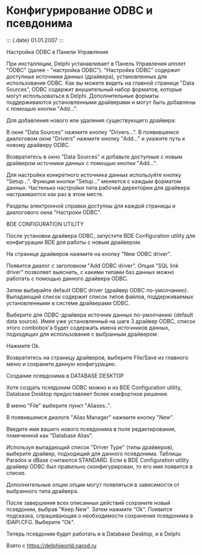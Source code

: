 Конфигурирование ODBC и псевдонима
==================================

::: {.date}
01.01.2007
:::

Настройка ODBC в Панели Управления

При инсталляции, Delphi устанавливает в Панель Управления апплет
\"ODBC\" (далее - \"настройка ODBC\"). \"Настройка ODBC\" содержит
доступные источники данных (драйвера), установленных для использования
ODBC. Как вы можете видеть на главной странице \"Data Sources\", ODBC
содержит внушительный набор форматов, которые могут использоваться в
Delphi. Дополнительные форматы поддерживаются установленными драйверами
и могут быть добавлены с помощью кнопки \"Add\...\".

Для добавления нового или удаления существующего драйвера:

В окне \"Data Sources\" нажмите кнопку \"Drivers\...\". В появившемся
диалоговом окне \"Drivers\" нажмите кнопку \"Add\...\" и укажите путь к
новому драйверу ODBC.

Возвратитесь в окно \"Data Sources\" и добавьте доступные с новым
драйвером источники данных с помощью кнопки \"Add\...\".

Для настройки конкретного источника данных используйте кнопку
\"Setup\...\". Функция кнопки \"Setup\...\" меняется с каждым форматом
данных. Частенько настройки типа рабочей директории для драйвера
настраиваются как раз в этом месте.

Разделы электронной справки доступны для каждой страницы и диалогового
окна \"Настроки ODBC\".

BDE CONFIGURATION UTILITY

После установки драйвера ODBC, запустите BDE Configuration utility для
конфигурации BDE для работы с новым драйвером.

На странице драйверов нажмите на кнопку \"New ODBC driver\".

Появится диалог с заголовком \"Add ODBC driver\". Опция \"SQL link
driver\" позволяет выяснить, с какими типами баз данных можно работать с
помощью данного драйвера ODBC.

Затем выбирайте default ODBC driver (драйвер ODBC по-умолчанию).
Выпадающий список содержит список типов файлов, поддерживаемых
установленными в системе драйверами ODBC.

Выберите для ODBC-драйвера источник данных по-умолчанию (default data
source). Имея уже установленный на шаге 3 драйвер ODBC, список этого
combobox\'а будет содержать имена источников данных, подходящих для
использования с выбранным драйвером.

Нажмите Ok.

Возвратитесь на страницу драйверов, выберите File/Save из главного меню
и сохраните данную конфигурацию.

Создание псевдонима в DATABASE DESKTOP

Хотя создать псевдоним ODBC можно и из BDE Configuration utility,
Database Desktop предоставляет более комфортное решение.

В меню \"File\" выберите пункт \"Aliases..\".

В появившемся диалоге \"Alias Manager\" нажмите кнопку \"New\".

Введите имя вашего нового псевдонима в поле редактирования, помеченной
как \"Database Alias\".

Используя выпадающий список \"Driver Type\" (типы драйверов), выберите
драйвер, подходящий для данного псевдонима. Таблицы Paradox и dBase
считаются STANDARD. Если в BDE Configuration utility драйвер ODBC был
правильно сконфигурирован, то его имя появится в списке.

Дополнительные опции опции могут появляться в зависимости от выбранного
типа драйвера.

После завершения всех описанных действий сохраните новый псевдоним,
выбрав \"Keep New\". Затем нажмите \"Ok\". Появится подсказка,
спрашивающая о необходимости сохранения псевдонима в IDAPI.CFG. Выберите
\"Ok\".

Теперь псевдоним будет работать и в Database Desktop, и в Delphi.

Взято с <https://delphiworld.narod.ru>
